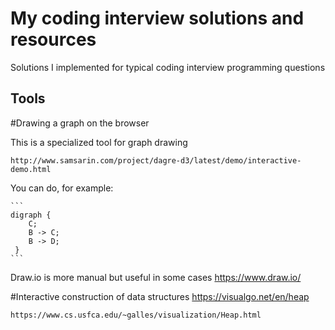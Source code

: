 # My coding interview solutions and resources
Solutions I implemented for typical coding interview programming questions


## Tools 

#Drawing a graph on the browser

This is a specialized tool for graph drawing 

	http://www.samsarin.com/project/dagre-d3/latest/demo/interactive-demo.html

You can do, for example:

	```
	digraph {
	    C;
	    B -> C;
	    B -> D;
	 }
	```	

Draw.io is more manual but useful in some cases
	https://www.draw.io/


#Interactive construction of data structures
	https://visualgo.net/en/heap
	
	https://www.cs.usfca.edu/~galles/visualization/Heap.html

	
